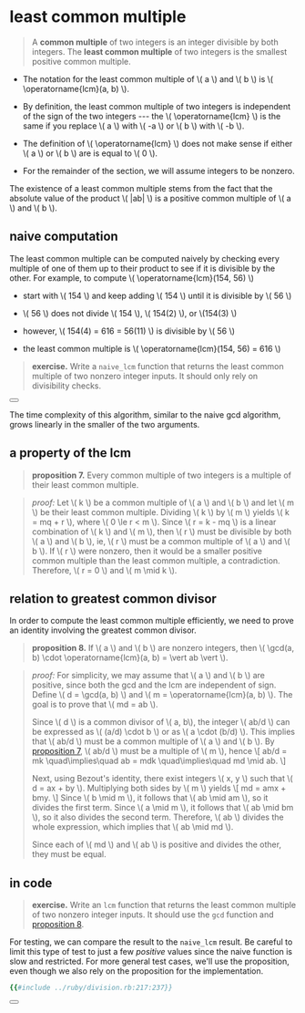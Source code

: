 # least common multiple

<span id="least-common-multiple" />

> A **common multiple** of two integers is an integer divisible by both
> integers.  The **least common multiple** of two integers is the smallest
> positive common multiple.

- The notation for the least common multiple of \\( a \\) and \\( b \\) is
  \\( \operatorname{lcm}(a, b) \\).

- By definition, the least common multiple of two integers is independent of
  the sign of the two integers --- the \\( \operatorname{lcm} \\) is the same
  if you replace \\( a \\) with \\( -a \\) or \\( b \\) with \\( -b \\).

- The definition of \\( \operatorname{lcm} \\) does not make sense if either
  \\( a \\) or \\( b \\) are is equal to \\( 0 \\).

- For the remainder of the section, we will assume integers to be nonzero.

The existence of a least common multiple stems from the fact that the absolute
value of the product \\( |ab| \\) is a positive common multiple of \\( a \\)
and \\( b \\).

## naive computation

The least common multiple can be computed naively by checking every
multiple of one of them up to their product to see if it is divisible
by the other.  For example, to compute \\( \operatorname{lcm}(154, 56) \\)

- start with \\( 154 \\) and keep adding \\( 154 \\) until it is divisible by
  \\( 56 \\)

- \\( 56 \\) does not divide \\( 154 \\), \\( 154(2) \\), or \\(154(3) \\)

- however, \\( 154(4) = 616 = 56(11) \\) is divisible by \\( 56 \\)

- the least common multiple is \\( \operatorname{lcm}(154, 56) = 616 \\)

<span id="naive-lcm-exercise" />

> **exercise.**
> Write a `naive_lcm` function that returns the least common multiple of two
> nonzero integer inputs.  It should only rely on divisibility checks.

<button class="fa fa-expand" onClick="showContent('naive_lcm')"></button>
<div id="naive_lcm" style="display: none;">

```ruby
{{#include ../ruby/division.rb:194:205}}
```

</div>

The time complexity of this algorithm, similar to the naive gcd algorithm,
grows linearly in the smaller of the two arguments.

## a property of the lcm

<span id="lcm-divides-common-multiples" />

> **proposition 7.**
> Every common multiple of two integers is a multiple of their least common
> multiple.

> *proof:*
> Let \\( k \\) be a common multiple of \\( a \\) and \\( b \\) and let \\( m \\)
> be their least common multiple.  Dividing \\( k \\) by \\( m \\) yields
> \\( k = mq + r \\), where \\( 0 \le r < m \\).  Since \\( r = k - mq \\) is a
> linear combination of \\( k \\) and \\( m \\), then \\( r \\) must be
> divisible by both \\( a \\) and \\( b \\), ie, \\( r \\) must be a common
> multiple of \\( a \\) and \\( b \\).  If \\( r \\) were nonzero, then it
> would be a smaller positive common multiple than the least common multiple, a
> contradiction.  Therefore, \\( r = 0 \\) and \\( m \mid k \\).

## relation to greatest common divisor

In order to compute the least common multiple efficiently, we need to prove an
identity involving the greatest common divisor.

<span id="least-common-multiple" />

> **proposition 8.**
> If \\( a \\) and \\( b \\) are nonzero integers, then
> \\( \gcd(a, b) \cdot \operatorname{lcm}(a, b) = \vert ab \vert \\).

> *proof:*
> For simplicity, we may assume that \\( a \\) and \\( b \\) are positive,
> since both the gcd and the lcm are independent of sign.  Define
> \\( d = \gcd(a, b) \\) and \\( m = \operatorname{lcm}(a, b) \\). The goal
> is to prove that \\( md = ab \\).
>
> Since \\( d \\) is a common divisor of \\( a, b\\), the integer \\( ab/d \\)
> can be expressed as \\( (a/d) \cdot b \\) or as \\( a \cdot (b/d) \\).  This
> implies that \\( ab/d \\) must be a common multiple of \\( a \\) and
> \\( b \\).  By [proposition 7](#lcm-divides-common-multiples),
> \\( ab/d \\) must be a multiple of \\( m \\), hence
> \\[ ab/d = mk \quad\implies\quad ab = mdk \quad\implies\quad md \mid ab. \\]
>
> Next, using Bezout's identity, there exist integers \\( x, y \\) such that
> \\( d = ax + by \\).  Multiplying both sides by \\( m \\) yields
> \\[ md = amx + bmy. \\]
> Since \\( b \mid m \\), it follows that \\( ab \mid am \\), so it divides the
> first term.  Since \\( a \mid m \\), it follows that \\( ab \mid bm \\), so
> it also divides the second term.  Therefore, \\( ab \\) divides the whole
> expression, which implies that \\( ab \mid md \\).
>
> Since each of \\( md \\) and \\( ab \\) is positive and divides the other,
> they must be equal.

## in code

<span id="lcm-exercise" />

> **exercise.**
> Write an `lcm` function that returns the least common multiple of two
> nonzero integer inputs.  It should use the `gcd` function and
> [proposition 8](#least-common-multiple).

For testing, we can compare the result to the `naive_lcm` result.  Be careful
to limit this type of test to just a few *positive* values since the naive
function is slow and restricted.  For more general test cases, we'll use the
proposition, even though we also rely on the proposition for the
implementation.

```ruby
{{#include ../ruby/division.rb:217:237}}
```

<button class="fa fa-expand" onClick="showContent('lcm')"></button>
<div id="lcm" style="display: none;">

```ruby
{{#include ../ruby/division.rb:210:214}}
```

</div>


